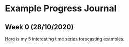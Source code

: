# Example Progress Journal

## Week 0 (28/10/2020)

[Here](files/homework_0.html) is my 5 interesting time series forecasting examples.
